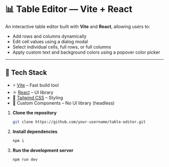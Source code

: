 # 📊 Table Editor — Vite + React

An interactive table editor built with **Vite** and **React**, allowing users to:

- Add rows and columns dynamically
- Edit cell values using a dialog modal
- Select individual cells, full rows, or full columns
- Apply custom text and background colors using a popover color picker

---

## 🚀 Tech Stack

- ⚡️ [Vite](https://vitejs.dev/) – Fast build tool
- ⚛️ [React](https://react.dev/) – UI library
- 🎨 [Tailwind CSS](https://tailwindcss.com/) – Styling
- 🧠 Custom Components – No UI library (headless)

  
1. **Clone the repository**
   ```bash
   git clone https://github.com/your-username/table-editor.git

2. **Install dependencies**
   ```bash
   npm i


4. **Run the development server**
   ```bash
   npm run dev
